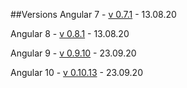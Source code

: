 ##Versions
Angular 7 - [v 0.7.1](CHANGELOG_NG7.md) - 13.08.20

Angular 8 - [v 0.8.1](CHANGELOG_NG8.md) - 13.08.20

Angular 9 - [v 0.9.10](CHANGELOG_NG9.md) - 23.09.20

Angular 10 - [v 0.10.13](CHANGELOG_NG10.md) - 23.09.20

